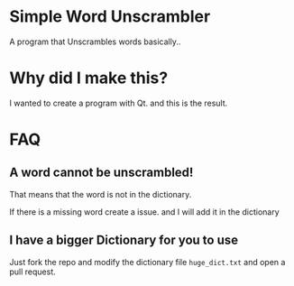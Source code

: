 # Simple Word Unscrambler
A program that Unscrambles words basically..



# Why did I make this?
I wanted to create a program with Qt. and this is the result.

# FAQ
## A word cannot be unscrambled!
That means that the word is not in the dictionary.

If there is a missing word create a issue. and I will add it in the dictionary

## I have a bigger Dictionary for you to use
Just fork the repo and modify the dictionary file ```huge_dict.txt``` and open a pull request.